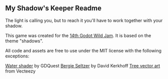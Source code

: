 ## My Shadow's Keeper Readme

The light is calling you, but to reach it you'll have to work together with your shadow.

This game was created for the [14th Godot Wild Jam](https://itch.io/jam/godot-wild-jam-14).  It is based on the theme "shadows".

All code and assets are free to use under the MIT license with the following exceptions:

[Water shader](https://github.com/GDquest/Godot-engine-tutorial-demos/tree/master/2018/06-16-intro-to-shaders-2d-water/end) by GDQuest
[Bergie Seltzer](http://www.hanodedfonts.com/) by David Kerkhoff
[Tree vector art](https://www.vecteezy.com/vector-art/136338-sapin-silhouettes-vector) from Vecteezy
